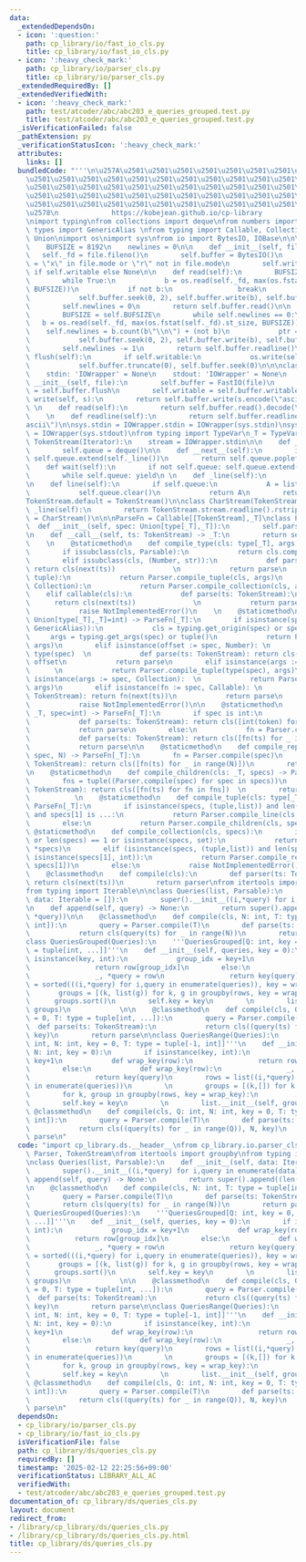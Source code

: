 ```yaml
---
data:
  _extendedDependsOn:
  - icon: ':question:'
    path: cp_library/io/fast_io_cls.py
    title: cp_library/io/fast_io_cls.py
  - icon: ':heavy_check_mark:'
    path: cp_library/io/parser_cls.py
    title: cp_library/io/parser_cls.py
  _extendedRequiredBy: []
  _extendedVerifiedWith:
  - icon: ':heavy_check_mark:'
    path: test/atcoder/abc/abc203_e_queries_grouped.test.py
    title: test/atcoder/abc/abc203_e_queries_grouped.test.py
  _isVerificationFailed: false
  _pathExtension: py
  _verificationStatusIcon: ':heavy_check_mark:'
  attributes:
    links: []
  bundledCode: "'''\n\u257A\u2501\u2501\u2501\u2501\u2501\u2501\u2501\u2501\u2501\u2501\
    \u2501\u2501\u2501\u2501\u2501\u2501\u2501\u2501\u2501\u2501\u2501\u2501\u2501\
    \u2501\u2501\u2501\u2501\u2501\u2501\u2501\u2501\u2501\u2501\u2501\u2501\u2501\
    \u2501\u2501\u2501\u2501\u2501\u2501\u2501\u2501\u2501\u2501\u2501\u2501\u2501\
    \u2501\u2501\u2501\u2501\u2501\u2501\u2501\u2501\u2501\u2501\u2501\u2501\u2501\
    \u2578\n             https://kobejean.github.io/cp-library               \n'''\n\
    \nimport typing\nfrom collections import deque\nfrom numbers import Number\nfrom\
    \ types import GenericAlias \nfrom typing import Callable, Collection, Iterator,\
    \ Union\nimport os\nimport sys\nfrom io import BytesIO, IOBase\n\n\nclass FastIO(IOBase):\n\
    \    BUFSIZE = 8192\n    newlines = 0\n\n    def __init__(self, file):\n     \
    \   self._fd = file.fileno()\n        self.buffer = BytesIO()\n        self.writable\
    \ = \"x\" in file.mode or \"r\" not in file.mode\n        self.write = self.buffer.write\
    \ if self.writable else None\n\n    def read(self):\n        BUFSIZE = self.BUFSIZE\n\
    \        while True:\n            b = os.read(self._fd, max(os.fstat(self._fd).st_size,\
    \ BUFSIZE))\n            if not b:\n                break\n            ptr = self.buffer.tell()\n\
    \            self.buffer.seek(0, 2), self.buffer.write(b), self.buffer.seek(ptr)\n\
    \        self.newlines = 0\n        return self.buffer.read()\n\n    def readline(self):\n\
    \        BUFSIZE = self.BUFSIZE\n        while self.newlines == 0:\n         \
    \   b = os.read(self._fd, max(os.fstat(self._fd).st_size, BUFSIZE))\n        \
    \    self.newlines = b.count(b\"\\n\") + (not b)\n            ptr = self.buffer.tell()\n\
    \            self.buffer.seek(0, 2), self.buffer.write(b), self.buffer.seek(ptr)\n\
    \        self.newlines -= 1\n        return self.buffer.readline()\n\n    def\
    \ flush(self):\n        if self.writable:\n            os.write(self._fd, self.buffer.getvalue())\n\
    \            self.buffer.truncate(0), self.buffer.seek(0)\n\n\nclass IOWrapper(IOBase):\n\
    \    stdin: 'IOWrapper' = None\n    stdout: 'IOWrapper' = None\n    \n    def\
    \ __init__(self, file):\n        self.buffer = FastIO(file)\n        self.flush\
    \ = self.buffer.flush\n        self.writable = self.buffer.writable\n\n    def\
    \ write(self, s):\n        return self.buffer.write(s.encode(\"ascii\"))\n   \
    \ \n    def read(self):\n        return self.buffer.read().decode(\"ascii\")\n\
    \    \n    def readline(self):\n        return self.buffer.readline().decode(\"\
    ascii\")\n\nsys.stdin = IOWrapper.stdin = IOWrapper(sys.stdin)\nsys.stdout = IOWrapper.stdout\
    \ = IOWrapper(sys.stdout)\nfrom typing import TypeVar\n_T = TypeVar('T')\n\nclass\
    \ TokenStream(Iterator):\n    stream = IOWrapper.stdin\n\n    def __init__(self):\n\
    \        self.queue = deque()\n\n    def __next__(self):\n        if not self.queue:\
    \ self.queue.extend(self._line())\n        return self.queue.popleft()\n    \n\
    \    def wait(self):\n        if not self.queue: self.queue.extend(self._line())\n\
    \        while self.queue: yield\n \n    def _line(self):\n        return TokenStream.stream.readline().split()\n\
    \n    def line(self):\n        if self.queue:\n            A = list(self.queue)\n\
    \            self.queue.clear()\n            return A\n        return self._line()\n\
    TokenStream.default = TokenStream()\n\nclass CharStream(TokenStream):\n    def\
    \ _line(self):\n        return TokenStream.stream.readline().rstrip()\nCharStream.default\
    \ = CharStream()\n\n\nParseFn = Callable[[TokenStream],_T]\nclass Parser:\n  \
    \  def __init__(self, spec: Union[type[_T],_T]):\n        self.parse = Parser.compile(spec)\n\
    \n    def __call__(self, ts: TokenStream) -> _T:\n        return self.parse(ts)\n\
    \    \n    @staticmethod\n    def compile_type(cls: type[_T], args = ()) -> _T:\n\
    \        if issubclass(cls, Parsable):\n            return cls.compile(*args)\n\
    \        elif issubclass(cls, (Number, str)):\n            def parse(ts: TokenStream):\
    \ return cls(next(ts))              \n            return parse\n        elif issubclass(cls,\
    \ tuple):\n            return Parser.compile_tuple(cls, args)\n        elif issubclass(cls,\
    \ Collection):\n            return Parser.compile_collection(cls, args)\n    \
    \    elif callable(cls):\n            def parse(ts: TokenStream):\n          \
    \      return cls(next(ts))              \n            return parse\n        else:\n\
    \            raise NotImplementedError()\n    \n    @staticmethod\n    def compile(spec:\
    \ Union[type[_T],_T]=int) -> ParseFn[_T]:\n        if isinstance(spec, (type,\
    \ GenericAlias)):\n            cls = typing.get_origin(spec) or spec\n       \
    \     args = typing.get_args(spec) or tuple()\n            return Parser.compile_type(cls,\
    \ args)\n        elif isinstance(offset := spec, Number): \n            cls =\
    \ type(spec)  \n            def parse(ts: TokenStream): return cls(next(ts)) +\
    \ offset\n            return parse\n        elif isinstance(args := spec, tuple):\
    \      \n            return Parser.compile_tuple(type(spec), args)\n        elif\
    \ isinstance(args := spec, Collection):  \n            return Parser.compile_collection(type(spec),\
    \ args)\n        elif isinstance(fn := spec, Callable): \n            def parse(ts:\
    \ TokenStream): return fn(next(ts))\n            return parse\n        else:\n\
    \            raise NotImplementedError()\n\n    @staticmethod\n    def compile_line(cls:\
    \ _T, spec=int) -> ParseFn[_T]:\n        if spec is int:\n            fn = Parser.compile(spec)\n\
    \            def parse(ts: TokenStream): return cls([int(token) for token in ts.line()])\n\
    \            return parse\n        else:\n            fn = Parser.compile(spec)\n\
    \            def parse(ts: TokenStream): return cls([fn(ts) for _ in ts.wait()])\n\
    \            return parse\n\n    @staticmethod\n    def compile_repeat(cls: _T,\
    \ spec, N) -> ParseFn[_T]:\n        fn = Parser.compile(spec)\n        def parse(ts:\
    \ TokenStream): return cls([fn(ts) for _ in range(N)])\n        return parse\n\
    \n    @staticmethod\n    def compile_children(cls: _T, specs) -> ParseFn[_T]:\n\
    \        fns = tuple((Parser.compile(spec) for spec in specs))\n        def parse(ts:\
    \ TokenStream): return cls([fn(ts) for fn in fns])  \n        return parse\n \
    \           \n    @staticmethod\n    def compile_tuple(cls: type[_T], specs) ->\
    \ ParseFn[_T]:\n        if isinstance(specs, (tuple,list)) and len(specs) == 2\
    \ and specs[1] is ...:\n            return Parser.compile_line(cls, specs[0])\n\
    \        else:\n            return Parser.compile_children(cls, specs)\n\n   \
    \ @staticmethod\n    def compile_collection(cls, specs):\n        if not specs\
    \ or len(specs) == 1 or isinstance(specs, set):\n            return Parser.compile_line(cls,\
    \ *specs)\n        elif (isinstance(specs, (tuple,list)) and len(specs) == 2 and\
    \ isinstance(specs[1], int)):\n            return Parser.compile_repeat(cls, specs[0],\
    \ specs[1])\n        else:\n            raise NotImplementedError()\n\nclass Parsable:\n\
    \    @classmethod\n    def compile(cls):\n        def parser(ts: TokenStream):\
    \ return cls(next(ts))\n        return parser\nfrom itertools import groupby\n\
    from typing import Iterable\n\nclass Queries(list, Parsable):\n    def __init__(self,\
    \ data: Iterable = []):\n        super().__init__((i,*query) for i,query in enumerate(data))\n\
    \n    def append(self, query) -> None:\n        return super().append((len(self),\
    \ *query))\n\n    @classmethod\n    def compile(cls, N: int, T: type = tuple[int,\
    \ int]):\n        query = Parser.compile(T)\n        def parse(ts: TokenStream):\n\
    \            return cls(query(ts) for _ in range(N))\n        return parse\n\n\
    class QueriesGrouped(Queries):\n    '''QueriesGrouped[Q: int, key = 0, T: type\
    \ = tuple[int, ...]]'''\n    def __init__(self, queries, key = 0):\n        if\
    \ isinstance(key, int):\n            group_idx = key+1\n            def wrap_key(row):\n\
    \                return row[group_idx]\n        else:\n            def wrap_key(row):\n\
    \                _, *query = row\n                return key(query)\n        rows\
    \ = sorted(((i,*query) for i,query in enumerate(queries)), key = wrap_key)\n \
    \       groups = [(k, list(g)) for k, g in groupby(rows, key = wrap_key)]\n  \
    \      groups.sort()\n        self.key = key\n        \n        list.__init__(self,\
    \ groups)\n            \n\n    @classmethod\n    def compile(cls, Q: int, key\
    \ = 0, T: type = tuple[int, ...]):\n        query = Parser.compile(T)\n      \
    \  def parse(ts: TokenStream):\n            return cls((query(ts) for _ in range(Q)),\
    \ key)\n        return parse\n\nclass QueriesRange(Queries):\n    '''QueriesRange[Q:\
    \ int, N: int, key = 0, T: type = tuple[-1, int]]'''\n    def __init__(self, queries,\
    \ N: int, key = 0):\n        if isinstance(key, int):\n            group_idx =\
    \ key+1\n            def wrap_key(row):\n                return row[group_idx]\n\
    \        else:\n            def wrap_key(row):\n                _, *query = row\n\
    \                return key(query)\n        rows = list((i,*query) for i,query\
    \ in enumerate(queries))\n        \n        groups = [(k,[]) for k in range(N)]\n\
    \        for k, group in groupby(rows, key = wrap_key):\n            groups[k][1].extend(group)\n\
    \        self.key = key\n        \n        list.__init__(self, groups)\n\n   \
    \ @classmethod\n    def compile(cls, Q: int, N: int, key = 0, T: type = tuple[-1,\
    \ int]):\n        query = Parser.compile(T)\n        def parse(ts: TokenStream):\n\
    \            return cls((query(ts) for _ in range(Q)), N, key)\n        return\
    \ parse\n"
  code: "import cp_library.ds.__header__\nfrom cp_library.io.parser_cls import Parsable,\
    \ Parser, TokenStream\nfrom itertools import groupby\nfrom typing import Iterable\n\
    \nclass Queries(list, Parsable):\n    def __init__(self, data: Iterable = []):\n\
    \        super().__init__((i,*query) for i,query in enumerate(data))\n\n    def\
    \ append(self, query) -> None:\n        return super().append((len(self), *query))\n\
    \n    @classmethod\n    def compile(cls, N: int, T: type = tuple[int, int]):\n\
    \        query = Parser.compile(T)\n        def parse(ts: TokenStream):\n    \
    \        return cls(query(ts) for _ in range(N))\n        return parse\n\nclass\
    \ QueriesGrouped(Queries):\n    '''QueriesGrouped[Q: int, key = 0, T: type = tuple[int,\
    \ ...]]'''\n    def __init__(self, queries, key = 0):\n        if isinstance(key,\
    \ int):\n            group_idx = key+1\n            def wrap_key(row):\n     \
    \           return row[group_idx]\n        else:\n            def wrap_key(row):\n\
    \                _, *query = row\n                return key(query)\n        rows\
    \ = sorted(((i,*query) for i,query in enumerate(queries)), key = wrap_key)\n \
    \       groups = [(k, list(g)) for k, g in groupby(rows, key = wrap_key)]\n  \
    \      groups.sort()\n        self.key = key\n        \n        list.__init__(self,\
    \ groups)\n            \n\n    @classmethod\n    def compile(cls, Q: int, key\
    \ = 0, T: type = tuple[int, ...]):\n        query = Parser.compile(T)\n      \
    \  def parse(ts: TokenStream):\n            return cls((query(ts) for _ in range(Q)),\
    \ key)\n        return parse\n\nclass QueriesRange(Queries):\n    '''QueriesRange[Q:\
    \ int, N: int, key = 0, T: type = tuple[-1, int]]'''\n    def __init__(self, queries,\
    \ N: int, key = 0):\n        if isinstance(key, int):\n            group_idx =\
    \ key+1\n            def wrap_key(row):\n                return row[group_idx]\n\
    \        else:\n            def wrap_key(row):\n                _, *query = row\n\
    \                return key(query)\n        rows = list((i,*query) for i,query\
    \ in enumerate(queries))\n        \n        groups = [(k,[]) for k in range(N)]\n\
    \        for k, group in groupby(rows, key = wrap_key):\n            groups[k][1].extend(group)\n\
    \        self.key = key\n        \n        list.__init__(self, groups)\n\n   \
    \ @classmethod\n    def compile(cls, Q: int, N: int, key = 0, T: type = tuple[-1,\
    \ int]):\n        query = Parser.compile(T)\n        def parse(ts: TokenStream):\n\
    \            return cls((query(ts) for _ in range(Q)), N, key)\n        return\
    \ parse\n"
  dependsOn:
  - cp_library/io/parser_cls.py
  - cp_library/io/fast_io_cls.py
  isVerificationFile: false
  path: cp_library/ds/queries_cls.py
  requiredBy: []
  timestamp: '2025-02-12 22:25:56+09:00'
  verificationStatus: LIBRARY_ALL_AC
  verifiedWith:
  - test/atcoder/abc/abc203_e_queries_grouped.test.py
documentation_of: cp_library/ds/queries_cls.py
layout: document
redirect_from:
- /library/cp_library/ds/queries_cls.py
- /library/cp_library/ds/queries_cls.py.html
title: cp_library/ds/queries_cls.py
---
```

